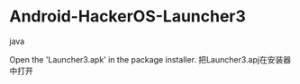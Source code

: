 # Android-HackerOS-Launcher3
java

Open the 'Launcher3.apk' in the package installer. 把Launcher3.apj在安装器中打开
